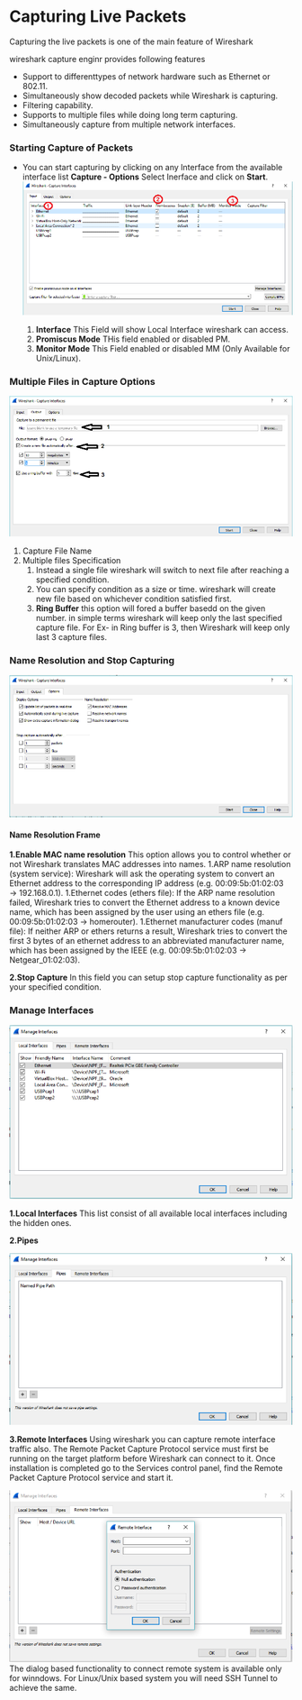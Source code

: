 # Capturing Live Packets

Capturing the live packets is one of the main feature of Wireshark

wireshark capture enginr provides following features 
- Support to differenttypes of network hardware such as Ethernet or 802.11.
- Simultaneously show decoded packets while Wireshark is capturing.
- Filtering capability.
- Supports to multiple files while doing long term capturing.
- Simultaneously capture from multiple network interfaces.

### Starting Capture of Packets

- You can start capturing by clicking on any Interface from the available interface list
  **Capture - Options** Select Inerface and click on **Start**.
  ![interface](images/1interface.png)
  
  1. **Interface**        This Field will show Local Interface wireshark can access.
  1. **Promiscus Mode**   THis field enabled or disabled PM.
  1. **Monitor Mode**     This Field enabled or disabled MM (Only Available for Unix/Linux).

### Multiple Files in Capture Options
  ![interface](images/2interface.png)
  
  1. Capture File Name
  1. Multiple files Specification
     1. Instead a single file wireshark will switch to next file after reaching a specified condition.
     1. You can specify condition as a size or time. wireshark will create new file based on whichever condition satisfied first.
     1. **Ring Buffer** this option will fored a buffer basedd on the given number. in simple terms wireshark will keep only the last 
        specified capture file.
        For Ex- in Ring buffer is 3, then Wireshark will keep only last 3 capture files.
 
 ### Name Resolution and Stop Capturing
  ![interface](images/3interface.png)
  
#### Name Resolution Frame
  **1.Enable MAC name resolution**  This option allows you to control whether or not Wireshark translates MAC addresses into names.
                                    1.ARP name resolution (system service): Wireshark will ask the operating system to convert an                                             Ethernet address to the corresponding IP address (e.g. 00:09:5b:01:02:03 → 192.168.0.1).
                                    1.Ethernet codes (ethers file): If the ARP name resolution failed, Wireshark tries to convert the                                         Ethernet address to a known device name, which has been assigned by the user using an ethers file                                       (e.g. 00:09:5b:01:02:03 → homerouter).
                                    1.Ethernet manufacturer codes (manuf file): If neither ARP or ethers returns a result, Wireshark                                           tries to convert the first 3 bytes of an ethernet address to an abbreviated manufacturer name,                                           which has been assigned by the IEEE (e.g. 00:09:5b:01:02:03 → Netgear_01:02:03).

  **2.Stop Capture**                  In this field you can setup stop capture functionality as per your specified condition.

### Manage Interfaces 
  ![interface](images/4interface.png)
  
  **1.Local Interfaces**   This list consist of all available local interfaces including the hidden ones.
  
  **2.Pipes**
  
  ![interface](images/5pipes.png)
  
  **3.Remote Interfaces**  Using wireshark you can capture remote interface traffic also.
                         The Remote Packet Capture Protocol service must first be running on the target platform before Wireshark can                            connect to it. Once installation is completed go to the Services control panel, find the Remote Packet Capture                          Protocol service and start it.
                         
                         
  ![interface](images/6remoteinterface.png)                    
      The dialog based functionality to connect remote system is available only for winndows. For Linux/Unix based system you will need       SSH Tunnel to achieve the same.


